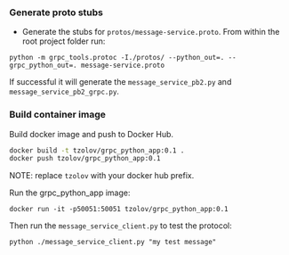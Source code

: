 
### Generate proto stubs

* Generate the stubs for `protos/message-service.proto`. From within the root project folder run: 
```
python -m grpc_tools.protoc -I./protos/ --python_out=. --grpc_python_out=. message-service.proto
```
If successful it will generate the `message_service_pb2.py` and `message_service_pb2_grpc.py`. 

### Build container image

Build docker image and push to Docker Hub.
```bash
docker build -t tzolov/grpc_python_app:0.1 .
docker push tzolov/grpc_python_app:0.1
```
NOTE: replace `tzolov` with your docker hub prefix.

Run the grpc_python_app image:
```
docker run -it -p50051:50051 tzolov/grpc_python_app:0.1
```

Then run the `message_service_client.py` to test the protocol:

```
python ./message_service_client.py "my test message"
```